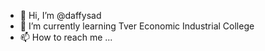 - 👋 Hi, I’m @daffysad
- 🌱 I’m currently learning Tver Economic Industrial College
- 📫 How to reach me ...
